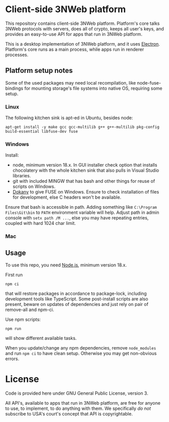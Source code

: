 

# Client-side 3NWeb platform

This repository contains client-side 3NWeb platform.
Platform's core talks 3NWeb protocols with servers, does all of crypto, keeps all user's keys, and provides an easy-to-use API for apps that run in 3NWeb platform.

This is a desktop implementation of 3NWeb platform, and it uses [Electron](https://www.electronjs.org/).
Platform's core runs as a main process, while apps run in renderer processes.


## Platform setup notes

Some of the used packages may need local recompilation, like node-fuse-bindings for mounting storage's file systems into native OS, requiring some setup.

### Linux

The following kitchen sink is apt-ed in Ubuntu, besides node:
```
apt-get install -y make gcc gcc-multilib g++ g++-multilib pkg-config build-essential libfuse-dev fuse
```

### Windows

Install:
- node, minimum version 18.x. In GUI installer check option that installs chocolatery with the whole kitchen sink that also pulls in Visual Studio libraries.
- git with included MINGW that has bash and other things for reuse of scripts on Windows.
- [Dokany](https://github.com/dokan-dev/dokany) to give FUSE on Windows. Ensure to check installation of files for development, else C headers won't be available.

Ensure that bash is accessible in path. Adding something like `C:\Program Files\Git\bin` to `PATH` environment variable will help. Adjust path in admin console with `setx path /M ...`, else you may have repeating entries, coupled with hard 1024 char limit.


### Mac


## Usage

To use this repo, you need [Node.js](https://nodejs.org/), minimum version 18.x.

First run
```
npm ci
```
that will restore packages in accordance to package-lock, including development tools like TypeScript.
Some post-install scripts are also present, beware on updates of dependencies and just rely on pair of remove-all and npm-ci.

Use npm scripts:
```
npm run
```
will show different available tasks.

When you update/change any npm dependencies, remove `node_modules` and run `npm ci` to have clean setup. Otherwise you may get non-obvious errors.


# License

Code is provided here under GNU General Public License, version 3.

All API's, available to apps that run in 3NWeb platform, are free for anyone to use, to implement, to do anything with them.
We specifically *do not* subscribe to USA's court's concept that API is copyrightable.
